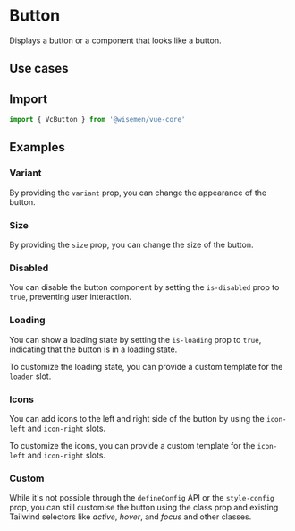 # Button

Displays a button or a component that looks like a button.

## Use cases

<BulletList
  :items="[
    {
      description: 'When you want users to trigger an action by clicking the button.',
      variant: 'good',
    },
    {
      description: 'When the immediate action of the button is to navigate to another route.',
      variant: 'bad',
      link: {
        label: 'Router Link Button',
        href: '/vue-core/components/router-link-button/router-link-button',
      },
    },
    {
      description: 'When the button only needs to display an icon.',
      variant: 'bad',
      link: {
        label: 'Icon Button',
        href: '/vue-core/components/icon-button/icon-button',
      },
    },
    {
      description: 'When the button is intended to toggle between two states.',
      variant: 'bad',
      link: {
        label: 'Toggle',
        href: '/vue-core/components/toggle/toggle',
      },
    }
  ]"
/>

## Import

```ts
import { VcButton } from '@wisemen/vue-core'
```

<!-- @include: ./button-meta.md -->

## Examples

### Variant
By providing the `variant` prop, you can change the appearance of the button.

<ComponentPreviewV1 name="button/variants" />

### Size
By providing the `size` prop, you can change the size of the button.

<ComponentPreviewV1 name="button/size" />

### Disabled
You can disable the button component by setting the `is-disabled` prop to `true`, preventing user interaction.

<ComponentPreviewV1 name="button/disabled" />

### Loading
You can show a loading state by setting the `is-loading` prop to `true`, indicating that the button is in a loading state.

<ComponentPreviewV1 name="button/loading" />

To customize the loading state, you can provide a custom template for the `loader` slot.

<ComponentPreviewV1 name="button/loading-slot" />

### Icons
You can add icons to the left and right side of the button by using the `icon-left` and `icon-right` slots.

<ComponentPreviewV1 name="button/icons" />

To customize the icons, you can provide a custom template for the `icon-left` and `icon-right` slots.

<ComponentPreviewV1 name="button/icon-slot" />

### Custom
While it's not possible through the `defineConfig` API or the `style-config` prop, you can still customise the button using the class prop and existing Tailwind selectors like *active*, *hover*, and *focus* and other classes.

<ComponentPreviewV1 name="button/custom" />
